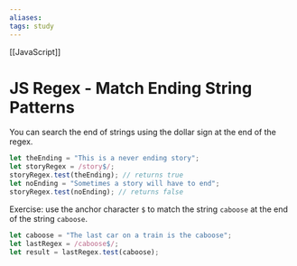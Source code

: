 ```yaml
---
aliases:
tags: study
---
```

[[JavaScript]]
# JS Regex - Match Ending String Patterns
You can search the end of strings using the dollar sign at the end of the regex.

```js
let theEnding = "This is a never ending story";
let storyRegex = /story$/;
storyRegex.test(theEnding); // returns true
let noEnding = "Sometimes a story will have to end";
storyRegex.test(noEnding); // returns false
```

Exercise: use the anchor character `$` to match the string `caboose` at the end of the string `caboose`.

```js
let caboose = "The last car on a train is the caboose";
let lastRegex = /caboose$/;
let result = lastRegex.test(caboose);
```
